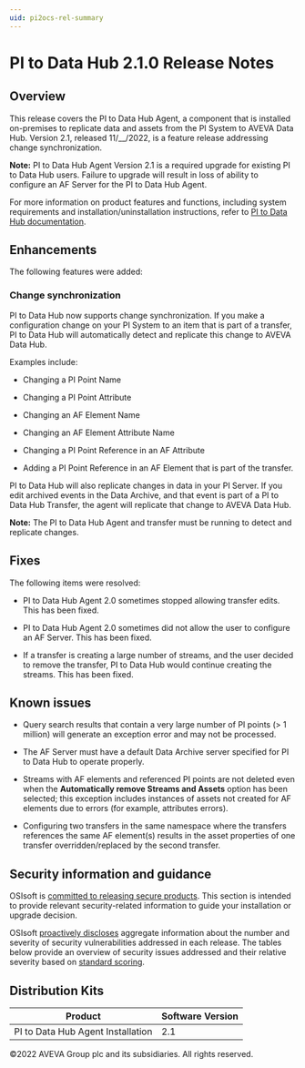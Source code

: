 ```yaml
---
uid: pi2ocs-rel-summary
---
```


# PI to Data Hub 2.1.0 Release Notes

## Overview

This release covers the PI to Data Hub Agent, a component that is installed on-premises to replicate data and assets from the PI System to AVEVA Data Hub. Version 2.1, released 11/__/2022, is a feature release addressing change synchronization. 

**Note:** PI to Data Hub Agent Version 2.1 is a required upgrade for existing PI to Data Hub users. Failure to upgrade will result in loss of ability to configure an AF Server for the PI to Data Hub Agent.

For more information on product features and functions, including system requirements and installation/uninstallation instructions, refer to [PI to Data Hub documentation](xref:main-lp).

## Enhancements

The following features were added:

### Change synchronization

PI to Data Hub now supports change synchronization. If you make a configuration change on your PI System to an item that is part of a transfer, PI to Data Hub will automatically detect and replicate this change to AVEVA Data Hub.

Examples include:

- Changing a PI Point Name

- Changing a PI Point Attribute 

- Changing an AF Element Name

- Changing an AF Element Attribute Name

- Changing a PI Point Reference in an AF Attribute

- Adding a PI Point Reference in an AF Element that is part of the transfer.

PI to Data Hub will also replicate changes in data in your PI Server. If you edit archived events in the Data Archive, and that event is part of a PI to Data Hub Transfer, the agent will replicate that change to AVEVA Data Hub.

**Note:** The PI to Data Hub Agent and transfer must be running to detect and replicate changes.

## Fixes

The following items were resolved:

- PI to Data Hub Agent 2.0 sometimes stopped allowing transfer edits. This has been fixed.

- PI to Data Hub Agent 2.0 sometimes did not allow the user to configure an AF Server. This has been fixed.

- If a transfer is creating a large number of streams, and the user decided to remove the transfer, PI to Data Hub would continue creating the streams. This has been fixed.

## Known issues

- Query search results that contain a very large number of PI points (> 1 million) will generate an exception error and may not be processed.

- The AF Server must have a default Data Archive server specified for PI to Data Hub to operate properly.

- Streams with AF elements and referenced PI points are not deleted even when the **Automatically remove Streams and Assets** option has been selected; this exception includes instances of assets not created for AF elements due to errors (for example, attributes errors).

- Configuring two transfers in the same namespace where the transfers references the same AF element(s) results in the asset properties of one transfer overridden/replaced by the second transfer.

## Security information and guidance

OSIsoft is [committed to releasing secure products](https://docs.osisoft.com/bundle/security-commitment-and-disclosure-standards/page/securitycommitmentanddisclosurestandards.html). This section is intended to provide relevant security-related information to guide your installation or upgrade decision.  

OSIsoft [proactively discloses](https://docs.osisoft.com/bundle/security-commitment-and-disclosure-standards/page/securitycommitmentanddisclosurestandards.html#vulnerability-communication) aggregate information about the number and severity of security vulnerabilities addressed in each release. The tables below provide an overview of security issues addressed and their relative severity based on [standard scoring](https://docs.osisoft.com/bundle/security-commitment-and-disclosure-standards/page/securitycommitmentanddisclosurestandards.html#vulnerability-scoring).

## Distribution Kits

| Product  | Software Version |
|------------- | ------------ |
| PI to Data Hub Agent Installation | 2.1 |

©2022 AVEVA Group plc and its subsidiaries. All rights reserved.
